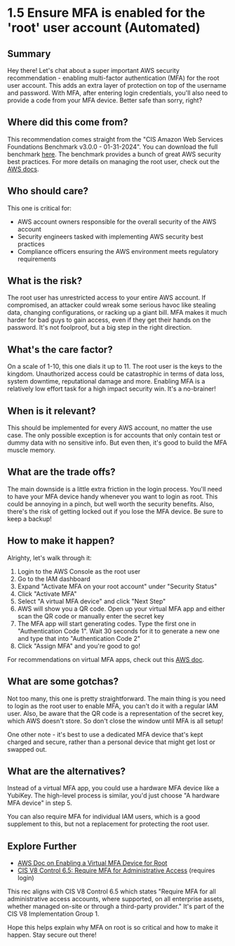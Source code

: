 # 1.5 Ensure MFA is enabled for the 'root' user account (Automated)

## Summary
Hey there! Let's chat about a super important AWS security recommendation - enabling multi-factor authentication (MFA) for the root user account. This adds an extra layer of protection on top of the username and password. With MFA, after entering login credentials, you'll also need to provide a code from your MFA device. Better safe than sorry, right?

## Where did this come from?
This recommendation comes straight from the "CIS Amazon Web Services Foundations Benchmark v3.0.0 - 01-31-2024". You can download the full benchmark [here](https://downloads.cisecurity.org/#/). The benchmark provides a bunch of great AWS security best practices. For more details on managing the root user, check out the [AWS docs](https://docs.aws.amazon.com/IAM/latest/UserGuide/id_root-user.html#id_root-user_manage_mfa).

## Who should care?
This one is critical for:
- AWS account owners responsible for the overall security of the AWS account 
- Security engineers tasked with implementing AWS security best practices
- Compliance officers ensuring the AWS environment meets regulatory requirements

## What is the risk?  
The root user has unrestricted access to your entire AWS account. If compromised, an attacker could wreak some serious havoc like stealing data, changing configurations, or racking up a giant bill. MFA makes it much harder for bad guys to gain access, even if they get their hands on the password. It's not foolproof, but a big step in the right direction.

## What's the care factor?
On a scale of 1-10, this one dials it up to 11. The root user is the keys to the kingdom. Unauthorized access could be catastrophic in terms of data loss, system downtime, reputational damage and more. Enabling MFA is a relatively low effort task for a high impact security win. It's a no-brainer!

## When is it relevant?
This should be implemented for every AWS account, no matter the use case. The only possible exception is for accounts that only contain test or dummy data with no sensitive info. But even then, it's good to build the MFA muscle memory. 

## What are the trade offs?
The main downside is a little extra friction in the login process. You'll need to have your MFA device handy whenever you want to login as root. This could be annoying in a pinch, but well worth the security benefits. Also, there's the risk of getting locked out if you lose the MFA device. Be sure to keep a backup!

## How to make it happen?
Alrighty, let's walk through it:

1. Login to the AWS Console as the root user
2. Go to the IAM dashboard 
3. Expand "Activate MFA on your root account" under "Security Status"
4. Click "Activate MFA"
5. Select "A virtual MFA device" and click "Next Step"
6. AWS will show you a QR code. Open up your virtual MFA app and either scan the QR code or manually enter the secret key
7. The MFA app will start generating codes. Type the first one in "Authentication Code 1". Wait 30 seconds for it to generate a new one and type that into "Authentication Code 2"  
8. Click "Assign MFA" and you're good to go!

For recommendations on virtual MFA apps, check out this [AWS doc](https://docs.aws.amazon.com/IAM/latest/UserGuide/id_credentials_mfa_enable_virtual.html#enable-virt-mfa-for-root).

## What are some gotchas?
Not too many, this one is pretty straightforward. The main thing is you need to login as the root user to enable MFA, you can't do it with a regular IAM user. Also, be aware that the QR code is a representation of the secret key, which AWS doesn't store. So don't close the window until MFA is all setup!

One other note - it's best to use a dedicated MFA device that's kept charged and secure, rather than a personal device that might get lost or swapped out.

## What are the alternatives?
Instead of a virtual MFA app, you could use a hardware MFA device like a YubiKey. The high-level process is similar, you'd just choose "A hardware MFA device" in step 5. 

You can also require MFA for individual IAM users, which is a good supplement to this, but not a replacement for protecting the root user.

## Explore Further
- [AWS Doc on Enabling a Virtual MFA Device for Root](https://docs.aws.amazon.com/IAM/latest/UserGuide/id_credentials_mfa_enable_virtual.html#enable-virt-mfa-for-root)
- [CIS V8 Control 6.5: Require MFA for Administrative Access](https://www.cisecurity.org/controls/v8/) (requires login)

This rec aligns with CIS V8 Control 6.5 which states "Require MFA for all administrative access accounts, where supported, on all enterprise assets, whether managed on-site or through a third-party provider." It's part of the CIS V8 Implementation Group 1.

Hope this helps explain why MFA on root is so critical and how to make it happen. Stay secure out there!
